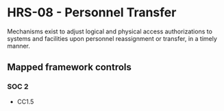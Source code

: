 # HRS-08 - Personnel Transfer
Mechanisms exist to adjust logical and physical access authorizations to systems and facilities upon personnel reassignment or transfer, in a timely manner.
## Mapped framework controls
### SOC 2
- CC1.5
